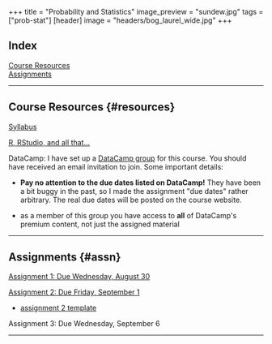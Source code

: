 +++
title = "Probability and Statistics"
image_preview = "sundew.jpg"
tags = ["prob-stat"]
[header]
image = "headers/bog_laurel_wide.jpg"
+++

## Index

[Course Resources](#resources)  
[Assignments](#assn)

---------------------------------------------------------------------

## Course Resources {#resources}

[Syllabus](/courses/MATH333/syllabus/)

[R, RStudio, and all that...](/resources/allthingsR/)

DataCamp: I have set up a [DataCamp group](https://www.datacamp.com/groups/probability-statistics) for this course. You should have received an email invitation to join. Some important details:

-  **Pay no attention to the due dates listed on DataCamp!** They have been a bit buggy in the past, so I made the assignment "due dates" rather arbitrary. The real due dates will be posted on the course website.

-  as a member of this group you have access to **all** of DataCamp's premium content, not just the assigned material
    
---------------------------------------------------------------------

## Assignments {#assn}

[Assignment 1: Due Wednesday, August 30](/courses/MATH333/assignments/assn1/)

[Assignment 2: Due Friday, September 1](/courses/MATH333/assignments/assn2/)

- [assignment 2 template](https://raw.githubusercontent.com/jbintz/jasonbintz/master/content/courses/MATH333/assignments/assn2.Rmd)

Assignment 3: Due Wednesday, September 6

---------------------------------------------------------------------